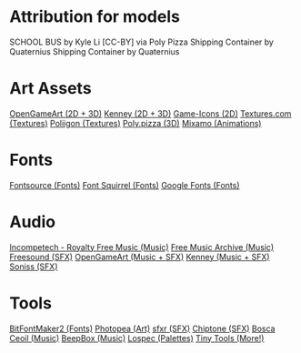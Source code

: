 # Attribution for models

SCHOOL BUS by Kyle Li [CC-BY] via Poly Pizza
Shipping Container by Quaternius
Shipping Container by Quaternius

# Art Assets

[OpenGameArt (2D + 3D)](https://opengameart.org/)
[Kenney (2D + 3D)](https://www.kenney.nl/assets)
[Game-Icons (2D)](https://game-icons.net/)
[Textures.com (Textures)](https://www.textures.com/)
[Poliigon (Textures)](https://www.poliigon.com/search?credit=0)
[Poly.pizza (3D)](https://poly.pizza/)
[Mixamo (Animations)](https://www.mixamo.com/)

# Fonts

[Fontsource (Fonts)](https://github.com/fontsource/fontsource)
[Font Squirrel (Fonts)](https://www.fontsquirrel.com/)
[Google Fonts (Fonts)](https://fonts.google.com/)

# Audio

[Incompetech - Royalty Free Music (Music)](https://incompetech.com/music/royalty-free/)
[Free Music Archive (Music)](https://freemusicarchive.org/)
[Freesound (SFX)](https://freesound.org/)
[OpenGameArt (Music + SFX)](https://opengameart.org/)
[Kenney (Music + SFX)](https://www.kenney.nl/assets?q=audio)
[Soniss (SFX)](https://sonniss.com/gameaudiogdc)

# Tools

[BitFontMaker2 (Fonts)](http://www.pentacom.jp/pentacom/bitfontmaker2/)
[Photopea (Art)](https://www.photopea.com/)
[sfxr (SFX)](https://www.drpetter.se/project_sfxr.html)
[Chiptone (SFX)](https://sfbgames.itch.io/chiptone)
[Bosca Ceoil (Music)](https://boscaceoil.net/)
[BeepBox (Music)](https://www.beepbox.co/)
[Lospec (Palettes)](https://lospec.com/palette-list)
[Tiny Tools (More!)](https://tinytools.directory/)
